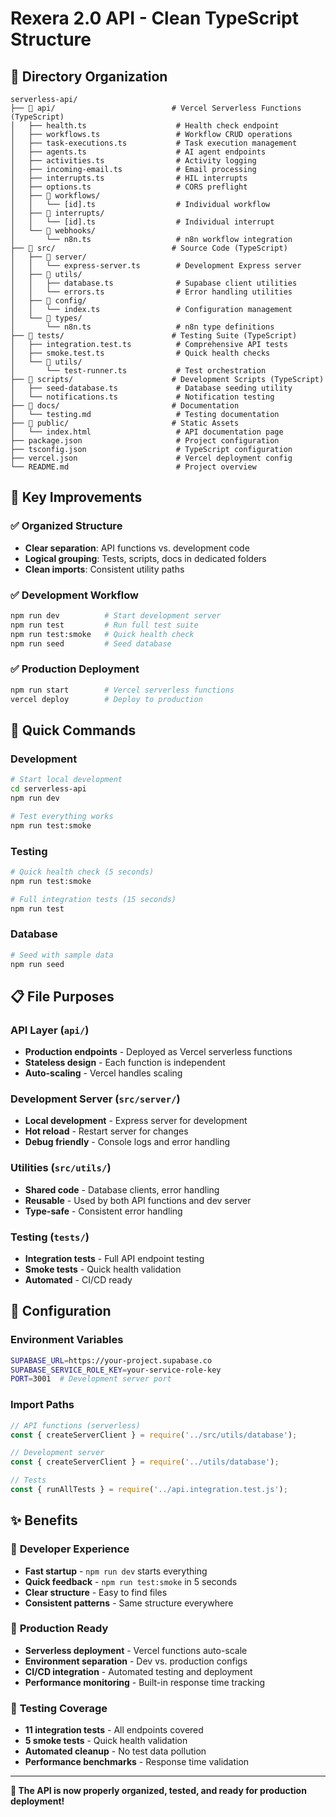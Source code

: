 # Rexera 2.0 API - Clean TypeScript Structure

## 📁 Directory Organization

```
serverless-api/
├── 📂 api/                          # Vercel Serverless Functions (TypeScript)
│   ├── health.ts                    # Health check endpoint
│   ├── workflows.ts                 # Workflow CRUD operations
│   ├── task-executions.ts           # Task execution management
│   ├── agents.ts                    # AI agent endpoints
│   ├── activities.ts                # Activity logging
│   ├── incoming-email.ts            # Email processing
│   ├── interrupts.ts                # HIL interrupts
│   ├── options.ts                   # CORS preflight
│   ├── 📂 workflows/
│   │   └── [id].ts                  # Individual workflow
│   ├── 📂 interrupts/
│   │   └── [id].ts                  # Individual interrupt
│   └── 📂 webhooks/
│       └── n8n.ts                   # n8n workflow integration
├── 📂 src/                          # Source Code (TypeScript)
│   ├── 📂 server/
│   │   └── express-server.ts        # Development Express server
│   ├── 📂 utils/
│   │   ├── database.ts              # Supabase client utilities
│   │   └── errors.ts                # Error handling utilities
│   ├── 📂 config/
│   │   └── index.ts                 # Configuration management
│   └── 📂 types/
│       └── n8n.ts                   # n8n type definitions
├── 📂 tests/                        # Testing Suite (TypeScript)
│   ├── integration.test.ts          # Comprehensive API tests
│   ├── smoke.test.ts                # Quick health checks
│   └── 📂 utils/
│       └── test-runner.ts           # Test orchestration
├── 📂 scripts/                      # Development Scripts (TypeScript)
│   ├── seed-database.ts             # Database seeding utility
│   └── notifications.ts             # Notification testing
├── 📂 docs/                         # Documentation
│   └── testing.md                   # Testing documentation
├── 📂 public/                       # Static Assets
│   └── index.html                   # API documentation page
├── package.json                     # Project configuration
├── tsconfig.json                    # TypeScript configuration
├── vercel.json                      # Vercel deployment config
└── README.md                        # Project overview
```

## 🎯 Key Improvements

### ✅ **Organized Structure**
- **Clear separation**: API functions vs. development code
- **Logical grouping**: Tests, scripts, docs in dedicated folders
- **Clean imports**: Consistent utility paths

### ✅ **Development Workflow**
```bash
npm run dev          # Start development server
npm run test         # Run full test suite
npm run test:smoke   # Quick health check
npm run seed         # Seed database
```

### ✅ **Production Deployment**
```bash
npm run start        # Vercel serverless functions
vercel deploy        # Deploy to production
```

## 🚀 Quick Commands

### Development
```bash
# Start local development
cd serverless-api
npm run dev

# Test everything works
npm run test:smoke
```

### Testing
```bash
# Quick health check (5 seconds)
npm run test:smoke

# Full integration tests (15 seconds)
npm run test
```

### Database
```bash
# Seed with sample data
npm run seed
```

## 📋 File Purposes

### API Layer (`api/`)
- **Production endpoints** - Deployed as Vercel serverless functions
- **Stateless design** - Each function is independent
- **Auto-scaling** - Vercel handles scaling

### Development Server (`src/server/`)
- **Local development** - Express server for development
- **Hot reload** - Restart server for changes
- **Debug friendly** - Console logs and error handling

### Utilities (`src/utils/`)
- **Shared code** - Database clients, error handling
- **Reusable** - Used by both API functions and dev server
- **Type-safe** - Consistent error handling

### Testing (`tests/`)
- **Integration tests** - Full API endpoint testing
- **Smoke tests** - Quick health validation
- **Automated** - CI/CD ready

## 🔧 Configuration

### Environment Variables
```bash
SUPABASE_URL=https://your-project.supabase.co
SUPABASE_SERVICE_ROLE_KEY=your-service-role-key
PORT=3001  # Development server port
```

### Import Paths
```javascript
// API functions (serverless)
const { createServerClient } = require('../src/utils/database');

// Development server
const { createServerClient } = require('../utils/database');

// Tests
const { runAllTests } = require('../api.integration.test.js');
```

## ✨ Benefits

### 🎯 **Developer Experience**
- **Fast startup** - `npm run dev` starts everything
- **Quick feedback** - `npm run test:smoke` in 5 seconds
- **Clear structure** - Easy to find files
- **Consistent patterns** - Same structure everywhere

### 🚀 **Production Ready**
- **Serverless deployment** - Vercel functions auto-scale
- **Environment separation** - Dev vs. production configs
- **CI/CD integration** - Automated testing and deployment
- **Performance monitoring** - Built-in response time tracking

### 🧪 **Testing Coverage**
- **11 integration tests** - All endpoints covered
- **5 smoke tests** - Quick health validation
- **Automated cleanup** - No test data pollution
- **Performance benchmarks** - Response time validation

---

**🎉 The API is now properly organized, tested, and ready for production deployment!**
